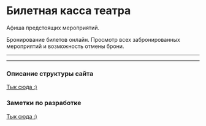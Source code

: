 # Билетная касса театра

Афиша предстоящих мероприятий.

Бронирование билетов онлайн. Просмотр всех забронированных мероприятий и возможность отмены брони.

---
---
### Описание структуры сайта

[Тык сюда :)](/description/DESCRIPTION_APP.md)

### Заметки по разработке

[Тык сюда :)](/description/NOTES.md)
